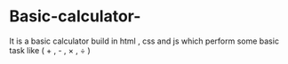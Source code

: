 # Basic-calculator-
It is a basic calculator build in html , css and js which perform some basic task like ( + , - , × , ÷ )
